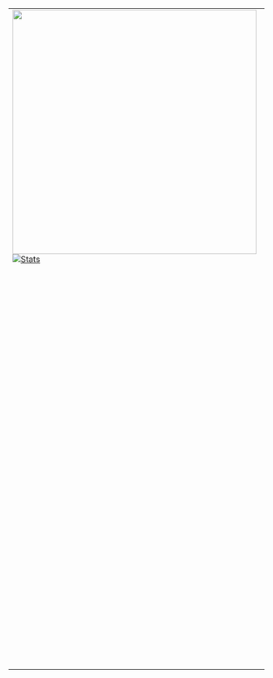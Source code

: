 
<table>
<tr>
<td valign="top" width="50%">

<img src="me.gif" style="text-align:center;width: 480px;float: left;"/>

<br />
<br />

[![Stats](https://github-readme-stats.vercel.app/api/top-langs/?username=thelastinuit&show_icons=true&count_private=true&langs_count=20&layout=compact&hide=html,css)](https://github.com/anuraghazra/github-readme-stats)

</td>
<td valign="top" width="50%">

🤖:

- I don't like titles. So, instead of call me myself a Jr., Sr., etc, I prefer to say I'm a Elixir/Rust developer.

- I don't call myself an Engineer. I studied physics. I majored in physics. For better or for worse, I didn't majored in computer science.

- I write backend code in **Elixir** and **Ruby**. 

- I love **Rust** and **Elixir**.

- I have no issue in telling how great I fail and how stupid I am.

- If you want to talk to me about how to conquer the galaxy (no joking), you can email me `email [at] aloui.se`.


🧑🏻:

- I speak English, Spanish, and can read broken French, German and Portuguese (W.I.P!).

- When I'm not coding, I:
  - Play boardgames.
  - Take walks, long walks.
  - Watch TV series and movies.
  - Read my feedly and non-fiction books.

</td>
</tr>
</table>
